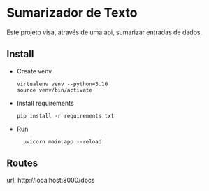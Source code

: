 # Sumarizador de Texto

Este projeto visa, através de uma api, sumarizar entradas de dados.
## Install
* Create venv
    ```
    virtualenv venv --python=3.10
    source venv/bin/activate
    ``` 
* Install requirements
  ```
  pip install -r requirements.txt
  ```
* Run
  ```
    uvicorn main:app --reload
  ```
## Routes 
url: http://localhost:8000/docs
